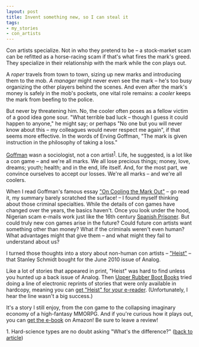 ```yaml
---
layout: post
title: Invent something new, so I can steal it
tags:
- my_stories
- con_artists
--- 
```


Con artists specialize. Not in who they pretend to be – a stock-market scam can be refitted as a horse-racing scam if that's what fires the mark's greed.  They specialize in their relationship with the mark while the con plays out.

A *roper* travels from town to town, sizing up new marks and introducing them to the mob.  *A manager* might never even see the mark – he's too busy organizing the other players behind the scenes.  And even after the mark's money is safely in the mob's pockets, one vital role remains: a *cooler* keeps the mark from beefing to the police.  

But never by threatening him.  No, the cooler often poses as a fellow victim of a good idea gone sour.  "What terrible bad luck – though I guess it could happen to anyone," he might say; or perhaps "No one but you will never know about this – my colleagues would never respect me again", if that seems more effective.  In the words of Erving Goffman, "The mark is given instruction in the philosophy of taking a loss."

[Goffman]( http://www.tau.ac.il/~algazi/mat/Goffman--Cooling.htm) wasn a sociologist, not a con artist<span id="1-source"><sup>[1](#1)</sup></span>.  Life, he suggested, is a lot like a con game – and we're all marks.  We all lose precious things; money, love, dreams; youth; health; and in the end, life itself.  And, for the most part, we convince ourselves to accept our losses.  We're all marks – and we're all coolers.

When I read Goffman's famous essay ["On Cooling the Mark Out"]( http://www.tau.ac.il/~algazi/mat/Goffman--Cooling.htm) – go read it, my summary barely scratched the surface! – I found myself thinking about those criminal specialties.  While the details of con games have changed over the years, the basics haven't. Once you look under the hood, Nigerian scam e-mails work just like the 16th century [Spanish Prisoner](https://en.wikipedia.org/wiki/Spanish_Prisoner).  But could truly new con games arise in the future?  Could future con artists want something other than money?  What if the criminals weren't even human?  What advantages might that give them – and what might they fail to understand about us?

I turned those thoughts into a story about non-human con artists – ["Heist"]( http://www.amazon.com/Heist-short-story-Series-Stories-ebook/dp/B00KSTH9LG) – that Stanley Schmidt bought for the June 2010 issue of Analog.

Like a lot of stories that appeared in print, "Heist" was hard to find unless you hunted up a back issue of Analog.  Then [Upper Rubber Boot Books](http://www.upperrubberboot.com/) tried doing a line of electronic reprints of stories that were only available in hardcopy, meaning you can [get "Heist" for your e-reader](http://www.amazon.com/Heist-short-story-Series-Stories-ebook/dp/B00KSTH9LG).  (Unfortunately, I hear the line wasn't a big success.)

It's a story I still enjoy, from the con game to the collapsing imaginary economy of a high-fantasy MMORPG.  And if you're curious how it plays out, you can [get the e-book]( http://www.amazon.com/Heist-short-story-Series-Stories-ebook/dp/B00KSTH9LG) on Amazon! Be sure to leave a review!

<span id ="1">1.  Hard-science types are no doubt asking "What's the difference?"</span>
([back to article](#1-source))

